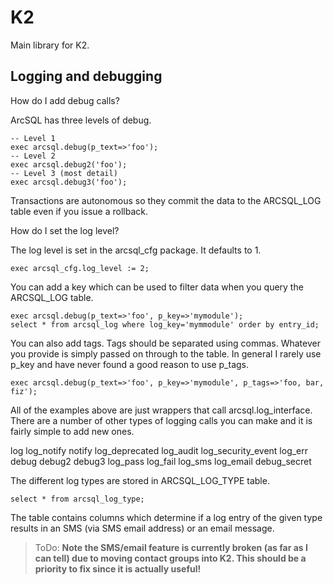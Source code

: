 # K2 

Main library for K2.

## Logging and debugging

How do I add debug calls?

ArcSQL has three levels of debug.

```
-- Level 1
exec arcsql.debug(p_text=>'foo');
-- Level 2 
exec arcsql.debug2('foo');
-- Level 3 (most detail)
exec arcsql.debug3('foo');
```

Transactions are autonomous so they commit the data to the ARCSQL_LOG table even if you issue a rollback.

How do I set the log level?

The log level is set in the arcsql_cfg package. It defaults to 1.

```
exec arcsql_cfg.log_level := 2;
```

You can add a key which can be used to filter data when you query the ARCSQL_LOG table.

```
exec arcsql.debug(p_text=>'foo', p_key=>'mymodule');
select * from arcsql_log where log_key='mymmodule' order by entry_id;
```

You can also add tags. Tags should be separated using commas. Whatever you provide is simply passed on through to the table. In general I rarely use p_key and have never found a good reason to use p_tags.

```
exec arcsql.debug(p_text=>'foo', p_key=>'mymodule', p_tags=>'foo, bar, fiz');
```

All of the examples above are just wrappers that call arcsql.log_interface. There are a number of other types of logging calls you can make and it is fairly simple to add new ones.

log
log_notify
notify
log_deprecated
log_audit
log_security_event
log_err
debug
debug2
debug3
log_pass
log_fail
log_sms
log_email
debug_secret

The different log types are stored in ARCSQL_LOG_TYPE table.

```
select * from arcsql_log_type;
```

The table contains columns which determine if a log entry of the given type results in an SMS (via SMS email address) or an email message.

> ToDo: **Note the SMS/email feature is currently broken (as far as I can tell) due to moving contact groups into K2. This should be a priority to fix since it is actually useful!**
